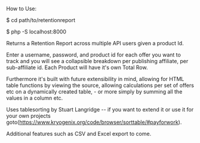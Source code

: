 How to Use:

$ cd path/to/retentionreport

$ php -S localhost:8000

Returns a Retention Report across multiple API users given a product Id.

Enter a username, password, and product id for each offer you want to track and you will see a collapsible breakdown per publishing  affiliate, per sub-affiliate id. Each Product will have it's own Total Row. 

Furthermore it's built with future extensibility in mind, allowing for HTML table functions by viewing the source, allowing calculations per set of offers etc on a dynamically created table, - or more simply by summing all the values in a column etc. 

Uses tablesorting by Stuart Langridge -- if you want to extend it or use it for your own projects goto(https://www.kryogenix.org/code/browser/sorttable/#payforwork).

Additional features such as CSV and Excel export to come.